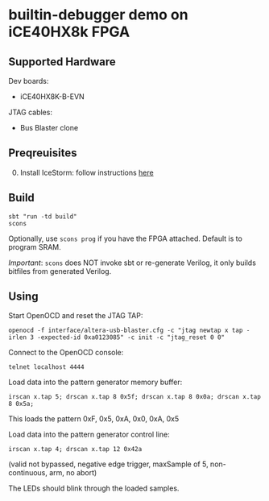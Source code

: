 # builtin-debugger demo on iCE40HX8k FPGA

## Supported Hardware
Dev boards:
- iCE40HX8K-B-EVN

JTAG cables:
- Bus Blaster clone

## Preqreuisites

0. Install IceStorm: follow instructions [here](http://www.clifford.at/icestorm/)

## Build

```
sbt "run -td build"
scons
```

Optionally, use `scons prog` if you have the FPGA attached. Default is to program SRAM.

*Important*: `scons` does NOT invoke sbt or re-generate Verilog, it only builds bitfiles from generated Verilog.

## Using
Start OpenOCD and reset the JTAG TAP:
```
openocd -f interface/altera-usb-blaster.cfg -c "jtag newtap x tap -irlen 3 -expected-id 0xa0123085" -c init -c "jtag_reset 0 0"
```

Connect to the OpenOCD console:
```
telnet localhost 4444
```

Load data into the pattern generator memory buffer:
```
irscan x.tap 5; drscan x.tap 8 0x5f; drscan x.tap 8 0x0a; drscan x.tap 8 0x5a;
```
This loads the pattern 0xF, 0x5, 0xA, 0x0, 0xA, 0x5

Load data into the pattern generator control line:
```
irscan x.tap 4; drscan x.tap 12 0x42a
```
(valid not bypassed, negative edge trigger, maxSample of 5, non-continuous, arm, no abort)

The LEDs should blink through the loaded samples.
